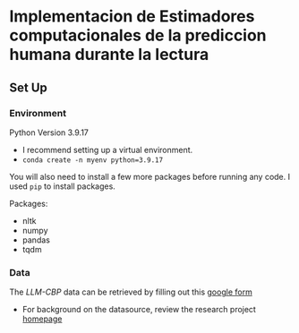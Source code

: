 #  Implementacion de Estimadores computacionales de la prediccion humana durante la lectura

## Set Up

### Environment

Python Version 3.9.17

- I recommend setting up a virtual environment.
- `conda create -n myenv python=3.9.17`

You will also need to install a few more packages before running any code. I used `pip` to install packages. 

Packages:
    
- nltk
- numpy
- pandas
- tqdm

### Data

The *LLM-CBP* data can be retrieved by filling out this [google form](https://docs.google.com/forms/d/e/1FAIpQLSfbfLwJAz1Cx67XntVlPa6bOQH-fxJxkF0p2KHmrxcS6Sr7-g/viewform)

- For background on the datasource, review the research project [homepage](http://reading.liaa.dc.uba.ar/)